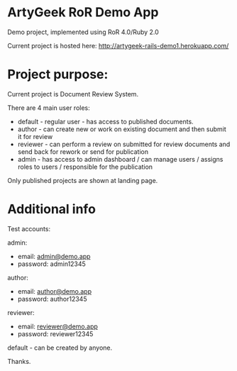 ArtyGeek RoR Demo App
===============================

Demo project, implemented using RoR 4.0/Ruby 2.0

Current project is hosted here: http://artygeek-rails-demo1.herokuapp.com/

Project purpose:
================

Current project is Document Review System.

There are 4 main user roles:
 - default - regular user - has access to published documents.
 - author - can create new or work on existing document and then submit it for review
 - reviewer - can perform a review on submitted for review documents and send back for rework or send for publication
 - admin - has access to admin dashboard / can manage users / assigns roles to users / responsible for the publication

Only published projects are shown at landing page.

Additional info
=================

Test accounts:

admin:
 - email: admin@demo.app
 - password: admin12345

author:
 - email: author@demo.app
 - password: author12345

reviewer:
 - email: reviewer@demo.app
 - password: reviewer12345
 
default - can be created by anyone.

Thanks.

